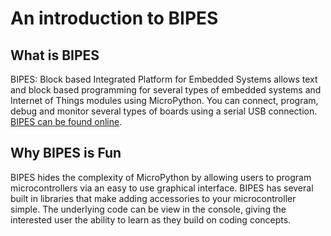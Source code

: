 # An introduction to BIPES

## What is BIPES

BIPES: Block based Integrated Platform for Embedded Systems allows text and block based programming for several types of embedded systems and Internet of Things modules using MicroPython. You can connect, program, debug and monitor several types of boards using a serial  USB connection.  [BIPES can be found online](https://bipes.net.br/pico/ui/). 

## Why BIPES is Fun

BIPES hides the complexity of MicroPython by allowing users to program microcontrollers via an easy to use graphical interface.  BIPES has several built in libraries that make adding accessories to your microcontroller simple.  The underlying code can be view in the console, giving the interested user the ability to learn as they build on coding concepts.
